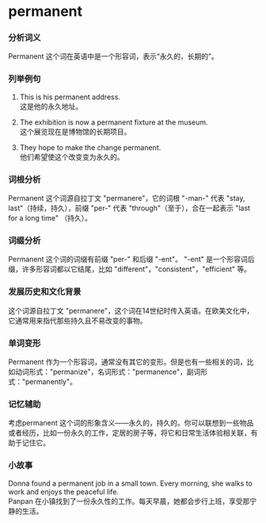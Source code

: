 # permanent

### 分析词义

  

Permanent 这个词在英语中是一个形容词，表示“永久的，长期的”。

  

### 列举例句

  

1.  This is his permanent address.  
    这是他的永久地址。
    
      
    
2.  The exhibition is now a permanent fixture at the museum.  
    这个展览现在是博物馆的长期项目。
    
      
    
3.  They hope to make the change permanent.  
    他们希望使这个改变变为永久的。
    
      
    

  

### 词根分析

  

Permanent 这个词源自拉丁文 "permanere"，它的词根 "-man-" 代表 "stay, last"（持续，持久），前缀 "per-" 代表 "through"（至于），合在一起表示 "last for a long time" （持久）。

  

### 词缀分析

  

Permanent 这个词的词缀有前缀 "per-" 和后缀 "-ent"。 "-ent" 是一个形容词后缀，许多形容词都以它结尾，比如 "different"，"consistent"，"efficient" 等。

  

### 发展历史和文化背景

  

这个词源自拉丁文 "permanere"，这个词在14世纪时传入英语。在欧美文化中，它通常用来指代那些持久且不易改变的事物。

  

### 单词变形

  

Permanent 作为一个形容词，通常没有其它的变形。但是也有一些相关的词，比如动词形式："permanize"，名词形式："permanence"，副词形式："permanently"。

  

### 记忆辅助

  

考虑permanent 这个词的形象含义——永久的，持久的。你可以联想到一些物品或者经历，比如一份永久的工作，定居的房子等，将它和日常生活体验相关联，有助于记住它。

  

### 小故事

  

Donna found a permanent job in a small town. Every morning, she walks to work and enjoys the peaceful life.  
Panpan 在小镇找到了一份永久性的工作。每天早晨，她都会步行上班，享受那宁静的生活。
